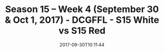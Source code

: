 ---
title: Season 15 – Week 4 (September 30 & Oct 1, 2017) - DCGFFL - S15 White vs S15
  Red
teams-score:
- team: _teams/s15-white.md
  score: 7
- team: _teams/s15-red.md
  score: 26
mvp: Matt Nix, Long Diep
game-ball: Patrick Tobin, Ken Mitchell
sportsperson: Marcus Boyce, Drew Halunen
season: 15
week: 4
date: '2017-09-30T10:11:44'
pageid: season-15-week-4-september-30-oct-1-2017-5699-vs-5693
---
